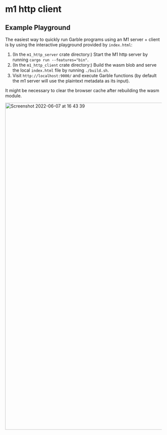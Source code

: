 # m1 http client

## Example Playground

The easiest way to quickly run Garble programs using an M1 server + client is by using the interactive playground provided by `index.html`:

1. (In the `m1_http_server` crate directory:) Start the M1 http server by running `cargo run --features="bin"`.
2. (In the `m1_http_client` crate directory:) Build the wasm blob and serve the local `index.html` file by running `./build.sh`.
3. Visit `http://localhost:9000/` and execute Garble functions (by default the m1 server will use the plaintext metadata as its input).

It might be necessary to clear the browser cache after rebuilding the wasm module.

<img width="1051" alt="Screenshot 2022-06-07 at 16 43 39" src="https://user-images.githubusercontent.com/358580/172409498-97117ebf-4700-4a0b-b52a-46f0b184c057.png">
